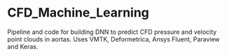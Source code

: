 # CFD_Machine_Learning
Pipeline and code for building DNN to predict CFD pressure and velocity point clouds in aortas. Uses VMTK, Deformetrica, Ansys Fluent, Paraview and Keras. 
